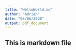 ```yaml
---
title: "HelloWorld.md"
author: "Adrian"
date: "08/06/2020"
output: pdf_document
---
```


## This is markdown file